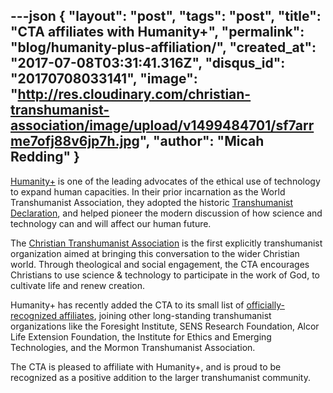 ---json
{
	"layout": "post",
	"tags": "post",
    "title": "CTA affiliates with Humanity+",
    "permalink": "blog/humanity-plus-affiliation/",
    "created_at": "2017-07-08T03:31:41.316Z",
    "disqus_id": "20170708033141",
    "image":  "http://res.cloudinary.com/christian-transhumanist-association/image/upload/v1499484701/sf7arrme7ofj88v6jp7h.jpg",
    "author": "Micah Redding"
}
---
[Humanity+](http://humanityplus.org/about/affiliates/) is one of the leading advocates of the ethical use of technology to expand human capacities. In their prior incarnation as the World Transhumanist Association, they adopted the historic [Transhumanist Declaration](http://humanityplus.org/philosophy/transhumanist-declaration/), and helped pioneer the modern discussion of how science and technology can and will affect our human future.

The [Christian Transhumanist Association](https://www.christiantranshumanism.org/) is the first explicitly transhumanist organization aimed at bringing this conversation to the wider Christian world. Through theological and social engagement, the CTA encourages Christians to use science & technology to participate in the work of God, to cultivate life and renew creation.

Humanity+ has recently added the CTA to its small list of [officially-recognized affiliates](http://humanityplus.org/about/affiliates/), joining other long-standing transhumanist organizations like the Foresight Institute, SENS Research Foundation, Alcor Life Extension Foundation, the Institute for Ethics and Emerging Technologies, and the Mormon Transhumanist Association.

The CTA is pleased to affiliate with Humanity+, and is proud to be recognized as a positive addition to the larger transhumanist community.
